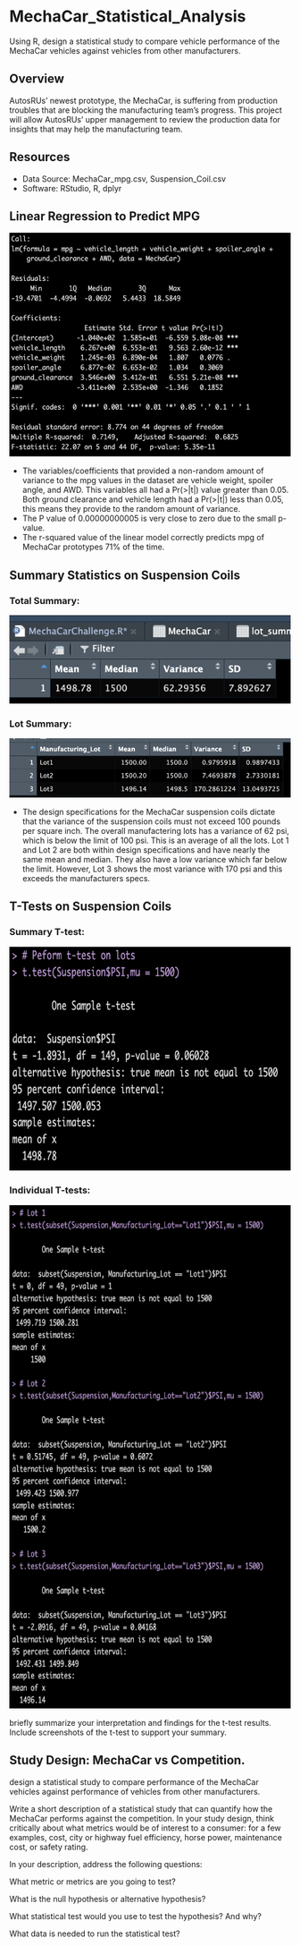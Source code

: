# MechaCar_Statistical_Analysis
Using R, design a statistical study to compare vehicle performance of the MechaCar vehicles against vehicles from other manufacturers.

## Overview
AutosRUs’ newest prototype, the MechaCar, is suffering from production troubles that are blocking the manufacturing team’s progress. This project will allow AutosRUs’ upper management to review the production data for insights that may help the manufacturing team.


## Resources
- Data Source: MechaCar_mpg.csv, Suspension_Coil.csv
- Software: RStudio, R, dplyr


## Linear Regression to Predict MPG



 <img src="https://github.com/cjstreet/MechaCar_Statistical_Analysis/blob/main/resources/linear_reg.png" width="600" height="400">



- The variables/coefficients that provided a non-random amount of variance to the mpg values in the dataset are vehicle weight, spoiler angle, and AWD. This variables all had a Pr(>|t|) value greater than 0.05. Both ground clearance and vehicle length had a Pr(>|t|) less than 0.05, this means they provide to the random amount of variance.
- The P value of 0.00000000005 is very close to zero due to the small p-value.
- The r-squared value of the linear model correctly predicts mpg of MechaCar prototypes 71% of the time.

## Summary Statistics on Suspension Coils

### **Total Summary:**
![](resources/total_sum.png)

### **Lot Summary:**
![](resources/individ_lot_sum.png)

- The design specifications for the MechaCar suspension coils dictate that the variance of the suspension coils must not exceed 100 pounds per square inch. The overall manufactering lots has a variance of 62 psi, which is below the limit of 100 psi. This is an average of all the lots.
Lot 1 and Lot 2 are both within design specifications and have nearly the same mean and median. They also have a low variance which far below the limit. However, Lot 3 shows the most variance with 170 psi and this exceeds the manufacturers specs.

## T-Tests on Suspension Coils

### **Summary T-test:**
 <img src="https://github.com/cjstreet/MechaCar_Statistical_Analysis/blob/main/resources/all_lots_t_test.png" width="700" height="400">
 
### **Individual T-tests:**
 <img src="https://github.com/cjstreet/MechaCar_Statistical_Analysis/blob/main/resources/individ_lots_t_test.png" width="700" height="900">
 
briefly summarize your interpretation and findings for the t-test results. Include screenshots of the t-test to support your summary.
 
 


## Study Design: MechaCar vs Competition.

design a statistical study to compare performance of the MechaCar vehicles against performance of vehicles from other manufacturers.

Write a short description of a statistical study that can quantify how the MechaCar performs against the competition. In your study design, think critically about what metrics would be of interest to a consumer: for a few examples, cost, city or highway fuel efficiency, horse power, maintenance cost, or safety rating.

In your description, address the following questions:

What metric or metrics are you going to test?

What is the null hypothesis or alternative hypothesis?

What statistical test would you use to test the hypothesis? And why?

What data is needed to run the statistical test?
